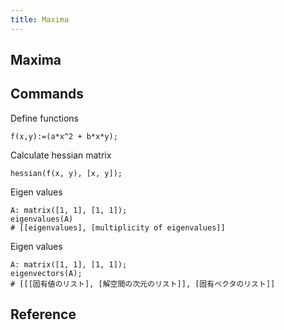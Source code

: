 ```yaml
---
title: Maxima
---
```


## Maxima

## Commands

Define functions

```
f(x,y):=(a*x^2 + b*x*y);
```

Calculate hessian matrix

```
hessian(f(x, y), [x, y]);
```

Eigen values

```
A: matrix([1, 1], [1, 1]);
eigenvalues(A)
# [[eigenvalues], [multiplicity of eigenvalues]]
```

Eigen values

```
A: matrix([1, 1], [1, 1]);
eigenvectors(A);
# [[[固有値のリスト], [解空間の次元のリスト]], [固有ベクタのリスト]]
```

## Reference
